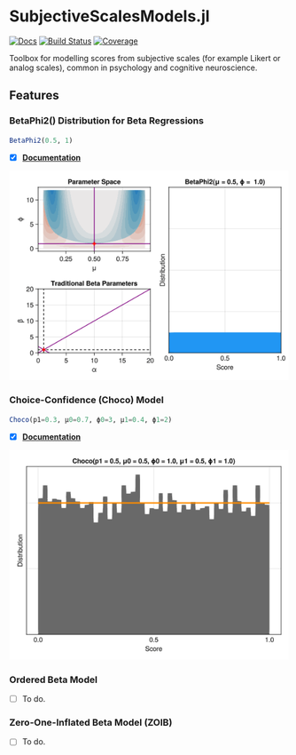# SubjectiveScalesModels.jl

[![Docs](https://img.shields.io/badge/docs-latest-blue.svg)](https://DominiqueMakowski.github.io/SubjectiveScalesModels.jl/)
[![Build Status](https://github.com/DominiqueMakowski/SubjectiveScalesModels.jl/actions/workflows/CI.yml/badge.svg?branch=main)](https://github.com/DominiqueMakowski/SubjectiveScalesModels.jl/actions/workflows/CI.yml?query=branch%3Amain)
[![Coverage](https://codecov.io/gh/DominiqueMakowski/SubjectiveScalesModels.jl/branch/main/graph/badge.svg)](https://codecov.io/gh/DominiqueMakowski/SubjectiveScalesModels.jl)


Toolbox for modelling scores from subjective scales (for example Likert or analog scales), common in psychology and cognitive neuroscience.

## Features

### BetaPhi2() Distribution for Beta Regressions

```julia
BetaPhi2(0.5, 1)
```

- [x] [**Documentation**](https://dominiquemakowski.github.io/SubjectiveScalesModels.jl/dev/BetaPhi2/)

![](https://github.com/DominiqueMakowski/SubjectiveScalesModels.jl/blob/main/docs/img/animation_BetaPhi2.gif?raw=true)


### Choice-Confidence (Choco) Model

```julia
Choco(p1=0.3, μ0=0.7, ϕ0=3, μ1=0.4, ϕ1=2)
```

- [x] [**Documentation**](https://dominiquemakowski.github.io/SubjectiveScalesModels.jl/dev/Choco/)

![](https://github.com/DominiqueMakowski/SubjectiveScalesModels.jl/blob/main/docs/img/animation_Choco1.gif?raw=true)


### Ordered Beta Model

- [ ] To do.


### Zero-One-Inflated Beta Model (ZOIB)

- [ ] To do.

